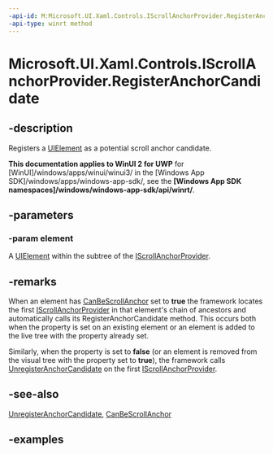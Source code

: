 ```yaml
---
-api-id: M:Microsoft.UI.Xaml.Controls.IScrollAnchorProvider.RegisterAnchorCandidate(Microsoft.UI.Xaml.UIElement)
-api-type: winrt method
---
```


<!-- Method syntax.
public void IScrollAnchorProvider.RegisterAnchorCandidate(UIElement element)
-->

# Microsoft.UI.Xaml.Controls.IScrollAnchorProvider.RegisterAnchorCandidate

## -description

Registers a [UIElement](../microsoft.ui.xaml/uielement.md) as a potential scroll anchor candidate.

**This documentation applies to WinUI 2 for UWP** for [WinUI]/windows/apps/winui/winui3/ in the [Windows App SDK]/windows/apps/windows-app-sdk/, see the **[Windows App SDK namespaces]/windows/windows-app-sdk/api/winrt/**.

## -parameters

### -param element

A [UIElement](../microsoft.ui.xaml/uielement.md) within the subtree of the [IScrollAnchorProvider](iscrollanchorprovider.md).

## -remarks

When an element has [CanBeScrollAnchor](../microsoft.ui.xaml/uielement_canbescrollanchor.md) set to **true** the framework locates the first [IScrollAnchorProvider](iscrollanchorprovider.md) in that element's chain of ancestors and automatically calls its RegisterAnchorCandidate method. This occurs both when the property is set on an existing element or an element is added to the live tree with the property already set.

Similarly, when the property is set to **false** (or an element is removed from the visual tree with the property set to **true**), the framework calls [UnregisterAnchorCandidate](iscrollanchorprovider_unregisteranchorcandidate_1598248032.md) on the first [IScrollAnchorProvider](iscrollanchorprovider.md).

## -see-also

[UnregisterAnchorCandidate](iscrollanchorprovider_unregisteranchorcandidate_1598248032.md), [CanBeScrollAnchor](../microsoft.ui.xaml/uielement_canbescrollanchor.md)

## -examples

